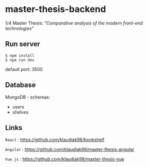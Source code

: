 # master-thesis-backend
1/4 Master Thesis: *"Comparative analysis of the modern front-end technologies"*

## Run server
    $ npm install    
    $ npm run dev    
default port: 3500

## Database
MongoDB - schemas:
* users
* shelves

## Links

`React` : <https://github.com/klaudiak98/bookshelf>

`Angular` : <https://github.com/klaudiak98/master-thesis-angular>

`Vue.js` : <https://github.com/klaudiak98/master-thesis-vue>